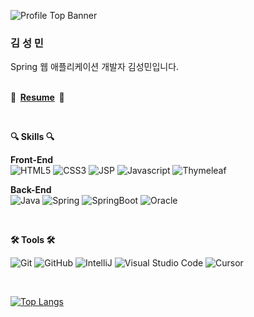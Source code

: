 ![Profile Top Banner](https://capsule-render.vercel.app/api?type=waving&height=300&color=gradient&text=SeongMin%20Kim&textBg=false&desc=JupitorCentral&fontAlignY=34&fontAlign=31&descAlign=15&descAlignY=58&fontSize=70&descSize=29)

<h3>김 성 민</h3>
Spring 웹 애플리케이션 개발자 김성민입니다.
<br>
<br>

<p><b>💼 &nbsp;<a href="https://github.com/JupitorCentral/jupitorCentral/blob/main/resume.md">Resume</a>&nbsp; 💼</b></p>

<br>
<p><b>🔍 Skills 🔍</b></p>

**Front-End**  
![HTML5](https://img.shields.io/badge/HTML5-E34F26?style=for-the-badge&logo=html5&logoColor=white)
![CSS3](https://img.shields.io/badge/CSS3-1572B6?style=for-the-badge&logo=css3&logoColor=white)
![JSP](https://img.shields.io/badge/JSP-5C2D91?style=for-the-badge&logo=JSP&logoColor=white)
![Javascript](https://img.shields.io/badge/JavaScript-323330?style=for-the-badge&logo=javascript&logoColor=F7DF1E)
![Thymeleaf](https://img.shields.io/badge/Thymeleaf-%23005C0F.svg?style=for-the-badge&logo=Thymeleaf&logoColor=white)


**Back-End**  
![Java](https://img.shields.io/badge/java-%23ED8B00.svg?style=for-the-badge&logo=openjdk&logoColor=white)
![Spring](https://img.shields.io/badge/Spring-6DB33F?style=for-the-badge&logo=spring&logoColor=white)
![SpringBoot](https://img.shields.io/badge/Spring_Boot-F2F4F9?style=for-the-badge&logo=spring-boot)
![Oracle](https://img.shields.io/badge/Oracle-F80000?style=for-the-badge&logo=oracle&logoColor=black)

<br>
<p><b>🛠️ Tools 🛠️</b></p>

![Git](https://img.shields.io/badge/Git-F05032?style=for-the-badge&logo=git&logoColor=white)
![GitHub](https://img.shields.io/badge/GitHub-181717?style=for-the-badge&logo=github&logoColor=white)
![IntelliJ](https://img.shields.io/badge/IntelliJ_IDEA-000000.svg?style=for-the-badge&logo=intellij-idea&logoColor=white)
![Visual Studio Code](https://img.shields.io/badge/Visual_Studio_Code-0078D4?style=for-the-badge&logo=visual%20studio%20code&logoColor=white)
![Cursor](https://img.shields.io/badge/Cursor-000000?style=for-the-badge&logo=cursor&logoColor=white)
    
<br>


[![Top Langs](https://github-readme-stats.vercel.app/api/top-langs/?username=JupitorCentral&theme=onedark)](https://github.com/anuraghazra/github-readme-stats)
